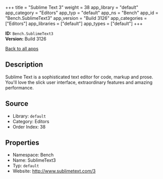 ﻿+++
title = "Sublime Text 3"
weight = 38
app_library = "default"
app_category = "Editors"
app_typ = "default"
app_ns = "Bench"
app_id = "Bench.SublimeText3"
app_version = "Build 3126"
app_categories = ["Editors"]
app_libraries = ["default"]
app_types = ["default"]
+++

**ID:** `Bench.SublimeText3`  
**Version:** Build 3126  
<!--more-->

[Back to all apps](/apps/)

## Description
Sublime Text is a sophisticated text editor for code, markup and prose.
You'll love the slick user interface, extraordinary features and amazing performance.

## Source

* Library: `default`
* Category: Editors
* Order Index: 38

## Properties

* Namespace: Bench
* Name: SublimeText3
* Typ: `default`
* Website: <http://www.sublimetext.com/3>

